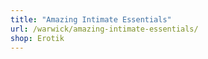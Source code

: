 ```yaml
---
title: "Amazing Intimate Essentials"
url: /warwick/amazing-intimate-essentials/
shop: Erotik
---
```

